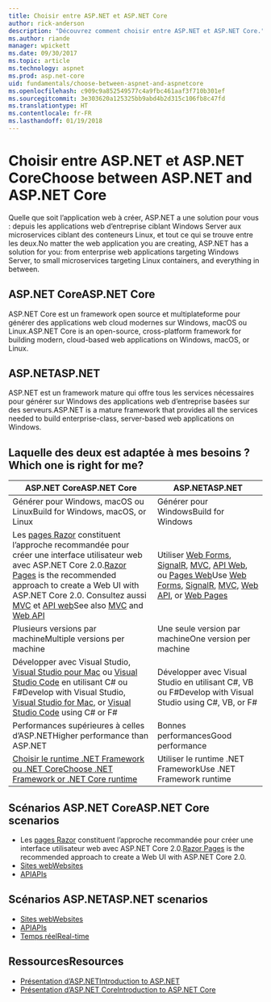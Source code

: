 ```yaml
---
title: Choisir entre ASP.NET et ASP.NET Core
author: rick-anderson
description: "Découvrez comment choisir entre ASP.NET et ASP.NET Core."
ms.author: riande
manager: wpickett
ms.date: 09/30/2017
ms.topic: article
ms.technology: aspnet
ms.prod: asp.net-core
uid: fundamentals/choose-between-aspnet-and-aspnetcore
ms.openlocfilehash: c909c9a852549577c4a9fbc461aaf3f710b301ef
ms.sourcegitcommit: 3e303620a125325bb9abd4b2d315c106fb8c47fd
ms.translationtype: HT
ms.contentlocale: fr-FR
ms.lasthandoff: 01/19/2018
---
```

# <a name="choose-between-aspnet-and-aspnet-core"></a><span data-ttu-id="bf784-103">Choisir entre ASP.NET et ASP.NET Core</span><span class="sxs-lookup"><span data-stu-id="bf784-103">Choose between ASP.NET and ASP.NET Core</span></span> 

<span data-ttu-id="bf784-104">Quelle que soit l’application web à créer, ASP.NET a une solution pour vous : depuis les applications web d’entreprise ciblant Windows Server aux microservices ciblant des conteneurs Linux, et tout ce qui se trouve entre les deux.</span><span class="sxs-lookup"><span data-stu-id="bf784-104">No matter the web application you are creating, ASP.NET has a solution for you: from enterprise web applications targeting Windows Server, to small microservices targeting Linux containers, and everything in between.</span></span>

## <a name="aspnet-core"></a><span data-ttu-id="bf784-105">ASP.NET Core</span><span class="sxs-lookup"><span data-stu-id="bf784-105">ASP.NET Core</span></span>

<span data-ttu-id="bf784-106">ASP.NET Core est un framework open source et multiplateforme pour générer des applications web cloud modernes sur Windows, macOS ou Linux.</span><span class="sxs-lookup"><span data-stu-id="bf784-106">ASP.NET Core is an open-source, cross-platform framework for building modern, cloud-based web applications on Windows, macOS, or Linux.</span></span>

## <a name="aspnet"></a><span data-ttu-id="bf784-107">ASP.NET</span><span class="sxs-lookup"><span data-stu-id="bf784-107">ASP.NET</span></span>

<span data-ttu-id="bf784-108">ASP.NET est un framework mature qui offre tous les services nécessaires pour générer sur Windows des applications web d’entreprise basées sur des serveurs.</span><span class="sxs-lookup"><span data-stu-id="bf784-108">ASP.NET is a mature framework that provides all the services needed to build enterprise-class, server-based web applications on Windows.</span></span>

## <a name="which-one-is-right-for-me"></a><span data-ttu-id="bf784-109">Laquelle des deux est adaptée à mes besoins ?</span><span class="sxs-lookup"><span data-stu-id="bf784-109">Which one is right for me?</span></span>

| <span data-ttu-id="bf784-110">ASP.NET Core</span><span class="sxs-lookup"><span data-stu-id="bf784-110">ASP.NET Core</span></span> | <span data-ttu-id="bf784-111">ASP.NET</span><span class="sxs-lookup"><span data-stu-id="bf784-111">ASP.NET</span></span> |
|---|---|
|<span data-ttu-id="bf784-112">Générer pour Windows, macOS ou Linux</span><span class="sxs-lookup"><span data-stu-id="bf784-112">Build for Windows, macOS, or Linux</span></span>|<span data-ttu-id="bf784-113">Générer pour Windows</span><span class="sxs-lookup"><span data-stu-id="bf784-113">Build for Windows</span></span>|
|<span data-ttu-id="bf784-114">Les [pages Razor](xref:mvc/razor-pages/index) constituent l’approche recommandée pour créer une interface utilisateur web avec ASP.NET Core 2.0.</span><span class="sxs-lookup"><span data-stu-id="bf784-114">[Razor Pages](xref:mvc/razor-pages/index) is the recommended approach to create a Web UI with ASP.NET Core 2.0.</span></span> <span data-ttu-id="bf784-115">Consultez aussi [MVC](xref:mvc/overview) et [API web](xref:tutorials/first-web-api)</span><span class="sxs-lookup"><span data-stu-id="bf784-115">See also [MVC](xref:mvc/overview) and [Web API](xref:tutorials/first-web-api)</span></span>|<span data-ttu-id="bf784-116">Utiliser [Web Forms](https://docs.microsoft.com/aspnet/web-forms), [SignalR](https://docs.microsoft.com/aspnet/signalr), [MVC](https://docs.microsoft.com/aspnet/mvc), [API Web](https://docs.microsoft.com/aspnet/web-api/), ou [Pages Web](https://docs.microsoft.com/aspnet/web-pages)</span><span class="sxs-lookup"><span data-stu-id="bf784-116">Use [Web Forms](https://docs.microsoft.com/aspnet/web-forms), [SignalR](https://docs.microsoft.com/aspnet/signalr), [MVC](https://docs.microsoft.com/aspnet/mvc), [Web API](https://docs.microsoft.com/aspnet/web-api/), or [Web Pages](https://docs.microsoft.com/aspnet/web-pages)</span></span>|
|<span data-ttu-id="bf784-117">Plusieurs versions par machine</span><span class="sxs-lookup"><span data-stu-id="bf784-117">Multiple versions per machine</span></span>|<span data-ttu-id="bf784-118">Une seule version par machine</span><span class="sxs-lookup"><span data-stu-id="bf784-118">One version per machine</span></span>|
|<span data-ttu-id="bf784-119">Développer avec Visual Studio, [Visual Studio pour Mac](https://www.visualstudio.com/vs/visual-studio-mac/) ou [Visual Studio Code](https://code.visualstudio.com/) en utilisant C# ou F#</span><span class="sxs-lookup"><span data-stu-id="bf784-119">Develop with Visual Studio, [Visual Studio for Mac](https://www.visualstudio.com/vs/visual-studio-mac/), or [Visual Studio Code](https://code.visualstudio.com/) using C# or F#</span></span>|<span data-ttu-id="bf784-120">Développer avec Visual Studio en utilisant C#, VB ou F#</span><span class="sxs-lookup"><span data-stu-id="bf784-120">Develop with Visual Studio using C#, VB, or F#</span></span>|
|<span data-ttu-id="bf784-121">Performances supérieures à celles d’ASP.NET</span><span class="sxs-lookup"><span data-stu-id="bf784-121">Higher performance than ASP.NET</span></span>|<span data-ttu-id="bf784-122">Bonnes performances</span><span class="sxs-lookup"><span data-stu-id="bf784-122">Good performance</span></span>|
|[<span data-ttu-id="bf784-123">Choisir le runtime .NET Framework ou .NET Core</span><span class="sxs-lookup"><span data-stu-id="bf784-123">Choose .NET Framework or .NET Core runtime</span></span>](https://docs.microsoft.com/dotnet/articles/standard/choosing-core-framework-server)|<span data-ttu-id="bf784-124">Utiliser le runtime .NET Framework</span><span class="sxs-lookup"><span data-stu-id="bf784-124">Use .NET Framework runtime</span></span>|

## <a name="aspnet-core-scenarios"></a><span data-ttu-id="bf784-125">Scénarios ASP.NET Core</span><span class="sxs-lookup"><span data-stu-id="bf784-125">ASP.NET Core scenarios</span></span>

<!-- update link to Razor Pages mvc movie series when done -->
* <span data-ttu-id="bf784-126">Les [pages Razor](xref:mvc/razor-pages/index) constituent l’approche recommandée pour créer une interface utilisateur web avec ASP.NET Core 2.0.</span><span class="sxs-lookup"><span data-stu-id="bf784-126">[Razor Pages](xref:mvc/razor-pages/index) is the recommended approach to create a Web UI with ASP.NET Core 2.0.</span></span>
* [<span data-ttu-id="bf784-127">Sites web</span><span class="sxs-lookup"><span data-stu-id="bf784-127">Websites</span></span>](xref:tutorials/first-mvc-app/index)
* [<span data-ttu-id="bf784-128">API</span><span class="sxs-lookup"><span data-stu-id="bf784-128">APIs</span></span>](xref:tutorials/first-web-api)

## <a name="aspnet-scenarios"></a><span data-ttu-id="bf784-129">Scénarios ASP.NET</span><span class="sxs-lookup"><span data-stu-id="bf784-129">ASP.NET scenarios</span></span>

* [<span data-ttu-id="bf784-130">Sites web</span><span class="sxs-lookup"><span data-stu-id="bf784-130">Websites</span></span>](https://docs.microsoft.com/aspnet/mvc)
* [<span data-ttu-id="bf784-131">API</span><span class="sxs-lookup"><span data-stu-id="bf784-131">APIs</span></span>](https://docs.microsoft.com/aspnet/web-api)
* [<span data-ttu-id="bf784-132">Temps réel</span><span class="sxs-lookup"><span data-stu-id="bf784-132">Real-time</span></span>](https://docs.microsoft.com/aspnet/signalr)

## <a name="resources"></a><span data-ttu-id="bf784-133">Ressources</span><span class="sxs-lookup"><span data-stu-id="bf784-133">Resources</span></span>

* [<span data-ttu-id="bf784-134">Présentation d’ASP.NET</span><span class="sxs-lookup"><span data-stu-id="bf784-134">Introduction to ASP.NET</span></span>](https://docs.microsoft.com/aspnet/overview)
* [<span data-ttu-id="bf784-135">Présentation d’ASP.NET Core</span><span class="sxs-lookup"><span data-stu-id="bf784-135">Introduction to ASP.NET Core</span></span>](xref:index)
